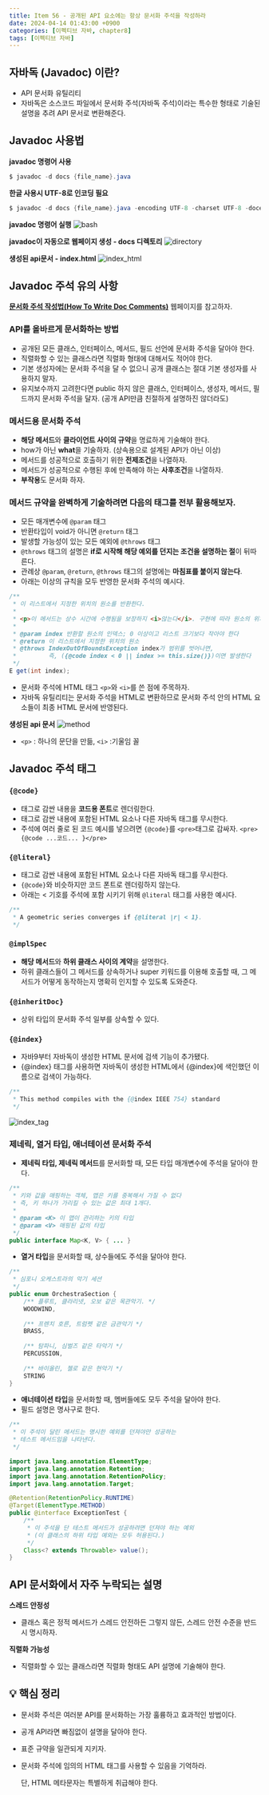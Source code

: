 ```yaml
---
title: Item 56 - 공개된 API 요소에는 항상 문서화 주석을 작성하라
date: 2024-04-14 01:43:00 +0900
categories: [이펙티브 자바, chapter8]
tags: [이펙티브 자바]
---
```


## **자바독 (Javadoc) 이란?**

- API 문서화 유틸리티
- 자바독은 소스코드 파일에서 문서화 주석(자바독 주석)이라는 특수한 형태로 기술된 설명을 추려 API 문서로 변환해준다.

## **Javadoc 사용법**

**javadoc 명령어 사용**

```java
$ javadoc -d docs {file_name}.java
```

**한글 사용시 UTF-8로 인코딩 필요**

```java
$ javadoc -d docs {file_name}.java -encoding UTF-8 -charset UTF-8 -docencoding UTF-8
```

**javadoc 명령어 실행**
![bash](https://github.com/Shinminjin/Algorithm/assets/76575966/1ab609c0-29bd-44cc-ab9f-64c612ab415c)

**javadoc이 자동으로 웹페이지 생성 - docs 디렉토리**
![directory](https://github.com/Shinminjin/Algorithm/assets/76575966/054bf674-b37c-4310-951d-264ed9549b32)

**생성된 api문서 - index.html**
![index_html](https://github.com/Shinminjin/Algorithm/assets/76575966/6252bacb-7fa9-47b1-9ed0-37bb5c227c74)

## **Javadoc 주석 유의 사항**
[**문서화 주석 작성법(How To Write Doc Comments)**](https://www.oracle.com/technical-resources/articles/java/javadoc-tool.html) 웹페이지를 참고하자.

### **API를 올바르게 문서화하는 방법**

- 공개된 모든 클래스, 인터페이스, 메서드, 필드 선언에 문서화 주석을 달아야 한다.
- 직렬화할 수 있는 클래스라면 직렬화 형태에 대해서도 적어야 한다.
- 기본 생성자에는 문서화 주석을 달 수 없으니 공개 클래스는 절대 기본 생성자를 사용하지 말자.
- 유지보수까지 고려한다면 public 하지 않은 클래스, 인터페이스, 생성자, 메서드, 필드까지 문서화 주석을 달자. (공개 API만큼 친절하게 설명하진 않더라도)

### **메서드용 문서화 주석**

- **해당 메서드**와 **클라이언트 사이의 규약**을 명료하게 기술해야 한다.
- how가 아닌 **what**을 기술하자. (상속용으로 설계된 API가 아닌 이상)
- 메서드를 성공적으로 호출하기 위한 **전제조건**을 나열하자.
- 메서드가 성공적으로 수행된 후에 만족해야 하는 **사후조건**을 나열하자.
- **부작용**도 문서화 하자.

### **메서드 규약을 완벽하게 기술하려면 다음의 태그를 전부 활용해보자.**

- 모든 매개변수에 `@param` 태그
- 반환타입이 void가 아니면 `@return` 태그
- 발생할 가능성이 있는 모든 예외에 `@throws` 태그
- `@throws` 태그의 설명은 **if로 시작해 해당 예외를 던지는 조건을 설명하는 절**이 뒤따른다.
- 관례상 `@param`, `@return`, `@throws` 태그의 설명에는 **마침표를 붙이지 않는다**.
- 아래는 이상의 규칙을 모두 반영한 문서화 주석의 예시다.

```java
/**
 * 이 리스트에서 지정한 위치의 원소를 반환한다.
 *
 * <p>이 메서드는 상수 시간에 수행됨을 보장하지 <i>않는다</i>. 구현에 따라 원소의 위치에 비례해 시간이 걸릴 수도 있다.</p>
 *
 * @param index 반환할 원소의 인덱스; 0 이상이고 리스트 크기보다 작아야 한다
 * @return 이 리스트에서 지정한 위치의 원소
 * @throws IndexOutOfBoundsException index가 범위를 벗어나면, 
 *         즉, ({@code index < 0 || index >= this.size()})이면 발생한다
 */
E get(int index);
```
- 문서화 주석에 HTML 태그 `<p>`와 `<i>`를 쓴 점에 주목하자.
- 자바독 유틸리티는 문서화 주석을 HTML로 변환하므로 문서화 주석 안의 HTML 요소들이 최종 HTML 문서에 반영된다.

**생성된 api 문서**
![method](https://github.com/Shinminjin/Algorithm/assets/76575966/2ef89c3f-3c08-45fe-bd72-f79317514ab1)
- `<p>` : 하나의 문단을 만듦, `<i>` :기울임 꼴

## **Javadoc 주석 태그**

### **`{@code}`**

- 태그로 감싼 내용을 **코드용 폰트**로 렌더링한다.
- 태그로 감싼 내용에 포함된 HTML 요소나 다른 자바독 태그를 무시한다.
- 주석에 여러 줄로 된 코드 예시를 넣으려면 `{@code}`를 `<pre>`태그로 감싸자. `<pre>{@code ...코드... }</pre>`

### **`{@literal}`**

- 태그로 감싼 내용에 포함된 HTML 요소나 다른 자바독 태그를 무시한다.
- `{@code}`와 비슷하지만 코드 폰트로 렌더링하지 않는다.
- 아래는 < 기호를 주석에 포함 시키기 위해 `@literal` 태그를 사용한 예시다.

```java
/**
 * A geometric series converges if {@literal |r| < 1}.
 */
```

### **`@implSpec`**

- **해당 메서드**와 **하위 클래스 사이의 계약**을 설명한다.
- 하위 클래스들이 그 메서드를 상속하거나 super 키워드를 이용해 호출할 때, 그 메서드가 어떻게 동작하는지 명확히 인지할 수 있도록 도와준다.

### **`{@inheritDoc}`**

- 상위 타입의 문서화 주석 일부를 상속할 수 있다.

### **`{@index}`**

- 자바9부터 자바독이 생성한 HTML 문서에 검색 기능이 추가됐다.
- {@index} 태그를 사용하면 자바독이 생성한 HTML에서 {@index}에 색인했던 이름으로 검색이 가능하다.

```java
/**
 * This method compiles with the {@index IEEE 754} standard
 */
```
![index_tag](https://github.com/Shinminjin/Algorithm/assets/76575966/7927b189-5932-41c3-8692-525daf9e9114)

### **제네릭, 열거 타입, 애너테이션 문서화 주석**

- **제네릭 타입, 제네릭 메서드**를 문서화할 때, 모든 타입 매개변수에 주석을 달아야 한다.

```java
/**
 * 키와 값을 매핑하는 객체, 맵은 키를 중복해서 가질 수 없다
 * 즉, 키 하나가 가리킬 수 있는 값은 최대 1개다.
 * 
 * @param <K> 이 맵이 관리하는 키의 타입
 * @param <V> 매핑된 값의 타입
 */
public interface Map<K, V> { ... }
```
- **열거 타입**을 문서화할 때, 상수들에도 주석을 달아야 한다.

```java
/**
 * 심포니 오케스트라의 악기 세션
 */
public enum OrchestraSection {
    /** 플루트, 클라리넷, 오보 같은 목관악기. */
    WOODWIND,
  
    /** 프렌치 호른, 트럼펫 같은 금관악기 */
    BRASS,
  
    /** 탐파니, 심벌즈 같은 타악기 */
    PERCUSSION,
  
    /** 바이올린, 첼로 같은 현악기 */
    STRING
}
```
- **애너테이션 타입**을 문서화할 때, 멤버들에도 모두 주석을 달아야 한다.
- 필드 설명은 명사구로 한다.

```java
/**
 * 이 주석이 달린 메서드는 명시한 예외를 던져야만 성공하는
 * 테스트 메서드임을 나타낸다.
 */

import java.lang.annotation.ElementType;
import java.lang.annotation.Retention;
import java.lang.annotation.RetentionPolicy;
import java.lang.annotation.Target;

@Retention(RetentionPolicy.RUNTIME)
@Target(ElementType.METHOD)
public @interface ExceptionTest {
    /**
     * 이 주석을 단 테스트 메서드가 성공하려면 던져야 하는 예외
     * (이 클래스의 하위 타입 예외는 모두 허용된다.)
     */
    Class<? extends Throwable> value();
}
```

## **API 문서화에서 자주 누락되는 설명**

**스레드 안정성**

- 클래스 혹은 정적 메서드가 스레드 안전하든 그렇지 않든, 스레드 안전 수준을 반드시 명시하자.

**직렬화 가능성**

- 직렬화할 수 있는 클래스라면 직렬화 형태도 API 설명에 기술해야 한다.

## **💡 핵심 정리**

- 문서화 주석은 여러분 API를 문서화하는 가장 훌륭하고 효과적인 방법이다.
- 공개 API라면 빠짐없이 설명을 달아야 한다.
- 표준 규약을 일관되게 지키자.
- 문서화 주석에 임의의 HTML 태그를 사용할 수 있음을 기억하라.

  단, HTML 메타문자는 특별하게 취급해야 한다.
